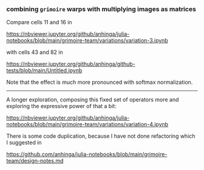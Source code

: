 ### combining `grimoire` warps with multiplying images as matrices

Compare cells 11 and 16 in

https://nbviewer.jupyter.org/github/anhinga/julia-notebooks/blob/main/grimoire-team/variations/variation-3.ipynb

with cells 43 and 82 in

https://nbviewer.jupyter.org/github/anhinga/github-tests/blob/main/Untitled.ipynb

Note that the effect is much more pronounced with softmax normalization.

---

A longer exploration, composing this fixed set of operators more and exploring the expressive power of that a bit:

https://nbviewer.jupyter.org/github/anhinga/julia-notebooks/blob/main/grimoire-team/variations/variation-4.ipynb

There is some code duplication, because I have not done refactoring which I suggested in

https://github.com/anhinga/julia-notebooks/blob/main/grimoire-team/design-notes.md
